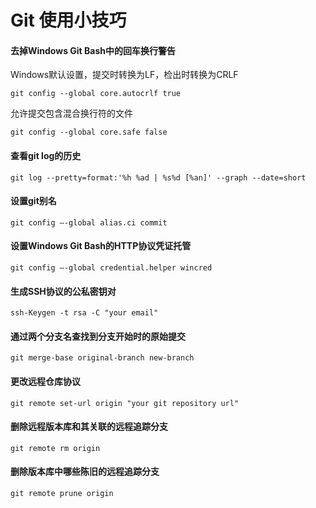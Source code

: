 # Git 使用小技巧

#### 去掉Windows Git Bash中的回车换行警告
Windows默认设置，提交时转换为LF，检出时转换为CRLF
```
git config --global core.autocrlf true
```

允许提交包含混合换行符的文件
```
git config --global core.safe false
```


#### 查看git log的历史
``` 
git log --pretty=format:'%h %ad | %s%d [%an]' --graph --date=short  
```

#### 设置git别名
```
git config –-global alias.ci commit
```

#### 设置Windows Git Bash的HTTP协议凭证托管
```
git config –-global credential.helper wincred
```

#### 生成SSH协议的公私密钥对
```
ssh-Keygen -t rsa -C "your email"
```

#### 通过两个分支名查找到分支开始时的原始提交
```
git merge-base original-branch new-branch
```

#### 更改远程仓库协议
```
git remote set-url origin "your git repository url"
```

#### 删除远程版本库和其关联的远程追踪分支
```
git remote rm origin
```

#### 删除版本库中哪些陈旧的远程追踪分支
```
git remote prune origin
```
